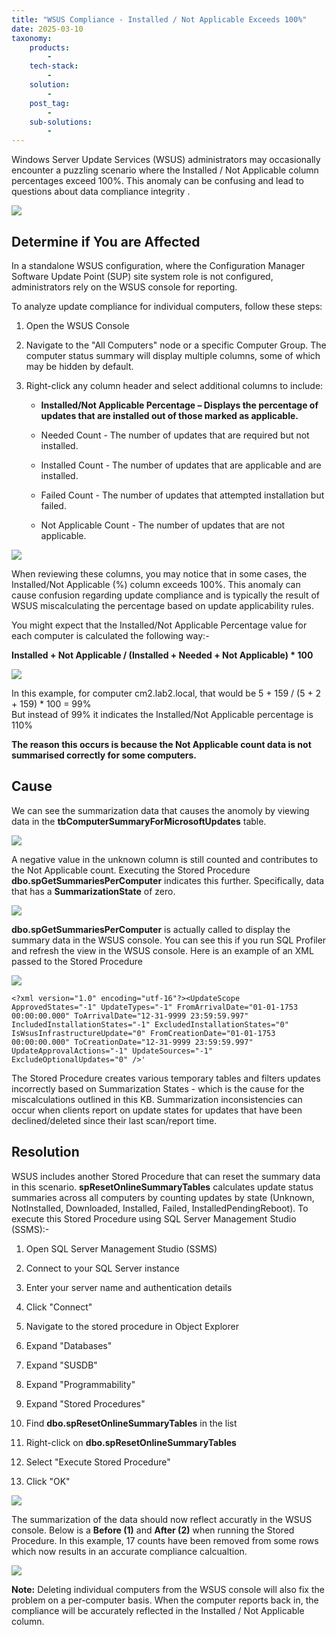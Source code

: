 ```yaml
---
title: "WSUS Compliance - Installed / Not Applicable Exceeds 100%"
date: 2025-03-10
taxonomy:
    products:
        - 
    tech-stack:
        - 
    solution:
        - 
    post_tag:
        - 
    sub-solutions:
        - 
---
```


Windows Server Update Services (WSUS) administrators may occasionally encounter a puzzling scenario where the Installed / Not Applicable column percentages exceed 100%. This anomaly can be confusing and lead to questions about data compliance integrity .

![](../../_images/wsus_01.png)

## Determine if You are Affected

In a standalone WSUS configuration, where the Configuration Manager Software Update Point (SUP) site system role is not configured, administrators rely on the WSUS console for reporting.

To analyze update compliance for individual computers, follow these steps:

1. Open the WSUS Console

3. Navigate to the "All Computers" node or a specific Computer Group. The computer status summary will display multiple columns, some of which may be hidden by default.

5. Right-click any column header and select additional columns to include:
    - **Installed/Not Applicable Percentage – Displays the percentage of updates that are installed out of those marked as applicable.**
    
    - Needed Count - The number of updates that are required but not installed.
    
    - Installed Count - The number of updates that are applicable and are installed.
    
    - Failed Count - The number of updates that attempted installation but failed.
    
    - Not Applicable Count - The number of updates that are not applicable.

![](../../_images/wsus_02.png)

When reviewing these columns, you may notice that in some cases, the Installed/Not Applicable (%) column exceeds 100%. This anomaly can cause confusion regarding update compliance and is typically the result of WSUS miscalculating the percentage based on update applicability rules.

You might expect that the Installed/Not Applicable Percentage value for each computer is calculated the following way:-

**Installed + Not Applicable / (Installed + Needed + Not Applicable) \* 100**

![](../../_images/wsus_03.png)

In this example, for computer cm2.lab2.local, that would be 5 + 159 / (5 + 2 + 159) \* 100 = 99%  
But instead of 99% it indicates the Installed/Not Applicable percentage is 110%

**The reason this occurs is because the Not Applicable count data is not summarised correctly for some computers.**

## Cause

We can see the summarization data that causes the anomoly by viewing data in the **tbComputerSummaryForMicrosoftUpdates** table.

![](../../_images/wsus_04.png)

A negative value in the unknown column is still counted and contributes to the Not Applicable count. Executing the Stored Procedure **dbo.spGetSummariesPerComputer** indicates this further. Specifically, data that has a **SummarizationState** of zero.

![](../../_images/wsus_05.png)

**dbo.spGetSummariesPerComputer** is actually called to display the summary data in the WSUS console. You can see this if you run SQL Profiler and refresh the view in the WSUS console. Here is an example of an XML passed to the Stored Procedure

![](../../_images/wsus_08.png)

```
<?xml version="1.0" encoding="utf-16"?><UpdateScope ApprovedStates="-1" UpdateTypes="-1" FromArrivalDate="01-01-1753 00:00:00.000" ToArrivalDate="12-31-9999 23:59:59.997" IncludedInstallationStates="-1" ExcludedInstallationStates="0" IsWsusInfrastructureUpdate="0" FromCreationDate="01-01-1753 00:00:00.000" ToCreationDate="12-31-9999 23:59:59.997" UpdateApprovalActions="-1" UpdateSources="-1" ExcludeOptionalUpdates="0" />'
```

The Stored Procedure creates various temporary tables and filters updates incorrectly based on Summarization States - which is the cause for the miscalculations outlined in this KB. Summarization inconsistencies can occur when clients report on update states for updates that have been declined/deleted since their last scan/report time.

## Resolution

WSUS includes another Stored Procedure that can reset the summary data in this scenario. **spResetOnlineSummaryTables** calculates update status summaries across all computers by counting updates by state (Unknown, NotInstalled, Downloaded, Installed, Failed, InstalledPendingReboot). To execute this Stored Procedure using SQL Server Management Studio (SSMS):-

1. Open SQL Server Management Studio (SSMS)

3. Connect to your SQL Server instance

5. Enter your server name and authentication details

7. Click "Connect"

9. Navigate to the stored procedure in Object Explorer

11. Expand "Databases"

13. Expand "SUSDB"

15. Expand "Programmability"

17. Expand "Stored Procedures"

19. Find **dbo.spResetOnlineSummaryTables** in the list

21. Right-click on **dbo.spResetOnlineSummaryTables**

23. Select "Execute Stored Procedure"

25. Click "OK"

![](../../_images/wsus_07.png)

The summarization of the data should now reflect accuratly in the WSUS console. Below is a **Before (1)** and **After (2)** when running the Stored Procedure. In this example, 17 counts have been removed from some rows which now results in an accurate compliance calcualtion.

![](../../_images/wsus_06.png)

**Note:** Deleting individual computers from the WSUS console will also fix the problem on a per-computer basis. When the computer reports back in, the compliance will be accurately reflected in the Installed / Not Applicable column.
